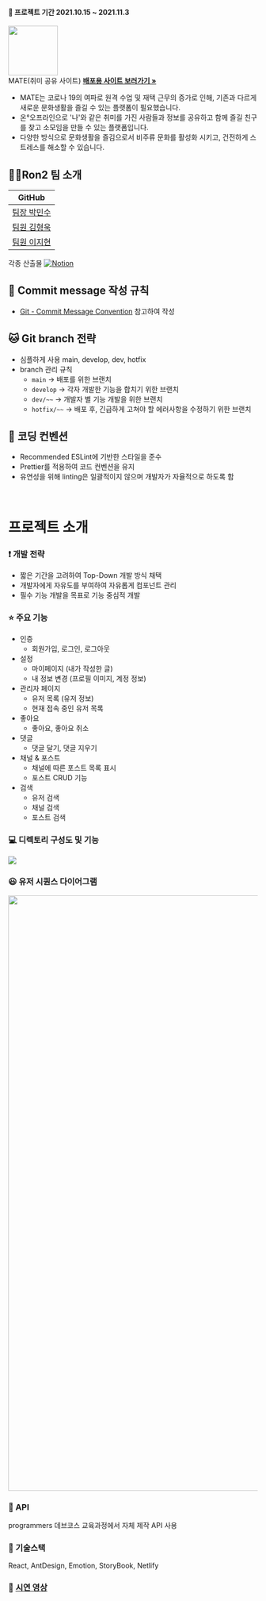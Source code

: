 #### :calendar: 프로젝트 기간 2021.10.15 ~ 2021.11.3


<img src="https://i.imgur.com/4FqKUyK.png" height= '100px'/>
<br>
MATE(취미 공유 사이트)
<a href="https://vigorous-lalande-d3f76a.netlify.app/"><strong>배포용 사이트 보러가기 »</strong></a>


* MATE는 코로나 19의 여파로 원격 수업 및 재택 근무의 증가로 인해, 기존과 다르게 새로운 문화생활을 즐길 수 있는 플랫폼이 필요했습니다.
* 온°오프라인으로 '나'와 같은 취미를 가진 사람들과 정보를 공유하고 함께 즐길 친구를 찾고 소모임을 만들 수 있는 플랫폼입니다.
* 다양한 방식으로 문화생활을 즐김으로서 비주류 문화를 활성화 시키고, 건전하게 스트레스를 해소할 수 있습니다.

## 👨‍💻Ron2 팀 소개
| GitHub | 
| -------- |
| [팀장 박민수](https://github.com/minsu-zip)| 
| [팀원 김형욱](https://github.com/khw970421)|
| [팀원 이지현](https://github.com/Jihyeon228)|

각종 산출물 <a href="https://www.notion.so/01_project_-2-e62bf8244cc64387bf4e6b4b16635e59"><img alt="Notion" src ="https://img.shields.io/badge/Notion-ffffff.svg?&style=for-the-badge&logo=Notion&logoColor=black"/></a>

## 🌟 Commit message 작성 규칙 

- [Git - Commit Message Convention](https://velog.io/@djh20/Git-%EC%A0%9C%EB%8C%80%EB%A1%9C-%EC%82%AC%EC%9A%A9%ED%95%B4%EB%B3%B4%EC%9E%90) 참고하여 작성

## 🐱 Git branch 전략
- 심플하게 사용 main, develop, dev, hotfix
- branch 관리 규칙
    - `main` -> 배포를 위한 브랜치
    - `develop` -> 각자 개발한 기능을 합치기 위한 브랜치
    - `dev/~~` -> 개발자 별 기능 개발을 위한 브랜치
    - `hotfix/~~` -> 배포 후, 긴급하게 고쳐야 할 에러사항을 수정하기 위한 브랜치

## 🦍 코딩 컨벤션
- Recommended ESLint에 기반한 스타일을 준수
- Prettier를 적용하여 코드 컨벤션을 유지
- 유연성을 위해 linting은 일괄적이지 않으며 개발자가 자율적으로 하도록 함

<br>

# 프로젝트 소개

### ❗ 개발 전략
* 짧은 기간을 고려하여 Top-Down 개발 방식 채택
* 개발자에게 자유도를 부여하여 자유롭게 컴포넌트 관리
* 필수 기능 개발을 목표로 기능 중심적 개발

### ⭐️ 주요 기능
* 인증
    * 회원가입, 로그인, 로그아웃
* 설정
    * 마이페이지 (내가 작성한 글)
    * 내 정보 변경 (프로필 이미지, 계정 정보)
* 관리자 페이지
    * 유저 목록 (유저 정보)
    * 현재 접속 중인 유저 목록
* 좋아요
    * 좋아요, 좋아요 취소
* 댓글
    * 댓글 달기, 댓글 지우기
* 채널 & 포스트
    * 채널에 따른 포스트 목록 표시
    * 포스트 CRUD 기능
* 검색
    * 유저 검색
    * 채널 검색
    * 포스트 검색

### 💻 디렉토리 구성도 및 기능
![](https://i.imgur.com/5b8KwvY.png)

### 😃 유저 시퀀스 다이어그램
<img src="https://i.imgur.com/ePIQOA6.png" height='1200px' />


### 📌 API
programmers 데브코스 교육과정에서 자체 제작 API 사용

### 📌 기술스택
React, AntDesign, Emotion, StoryBook, Netlify

### 📃 [시연 영상](https://drive.google.com/file/d/1HZ6EhsX9O8oDnyjpHK0Bu61Ug1-qq6gA/view)
